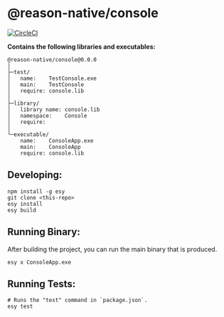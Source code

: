 # @reason-native/console


[![CircleCI](https://circleci.com/gh/jordwalke/console/tree/master.svg?style=svg)](https://circleci.com/gh/jordwalke/console/tree/master)


**Contains the following libraries and executables:**

```
@reason-native/console@0.0.0
│
├─test/
│   name:    TestConsole.exe
│   main:    TestConsole
│   require: console.lib
│
├─library/
│   library name: console.lib
│   namespace:    Console
│   require:
│
└─executable/
    name:    ConsoleApp.exe
    main:    ConsoleApp
    require: console.lib
```

## Developing:

```
npm install -g esy
git clone <this-repo>
esy install
esy build
```

## Running Binary:

After building the project, you can run the main binary that is produced.

```
esy x ConsoleApp.exe 
```

## Running Tests:

```
# Runs the "test" command in `package.json`.
esy test
```
